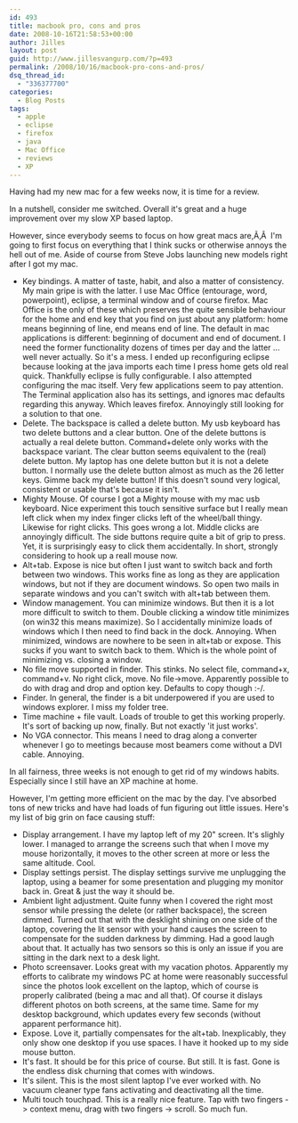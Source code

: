```yaml
---
id: 493
title: macbook pro, cons and pros
date: 2008-10-16T21:58:53+00:00
author: Jilles
layout: post
guid: http://www.jillesvangurp.com/?p=493
permalink: /2008/10/16/macbook-pro-cons-and-pros/
dsq_thread_id:
  - "336377700"
categories:
  - Blog Posts
tags:
  - apple
  - eclipse
  - firefox
  - java
  - Mac Office
  - reviews
  - XP
---
```

Having had my new mac for a few weeks now, it is time for a review.

In a nutshell, consider me switched. Overall it's great and a huge improvement over my slow XP based laptop.

However, since everybody seems to focus on how great macs are,Ã‚Â  I'm going to first focus on everything that I think sucks or otherwise annoys the hell out of me. Aside of course from Steve Jobs launching new models right after I got my mac.
<ul>
	<li>Key bindings. A matter of taste, habit, and also a matter of consistency. My main gripe is with the latter. I use Mac Office (entourage, word, powerpoint), eclipse, a terminal window and of course firefox. Mac Office is the only of these which preserves the quite sensible behaviour for the home and end key that you find on just about any platform: home means beginning of line, end means end of line. The default in mac applications is different: beginning of document and end of document. I need the former functionality dozens of times per day and the latter ... well never actually. So it's a mess. I ended up reconfiguring eclipse because looking at the java imports each time I press home gets old real quick. Thankfully eclipse is fully configurable. I also attempted configuring the mac itself. Very few applications seem to pay attention. The Terminal application also has its settings, and ignores mac defaults regarding this anyway. Which leaves firefox. Annoyingly still looking for a solution to that one.</li>
	<li>Delete. The backspace is called a delete button. My usb keyboard has two delete buttons and a clear button. One of the delete buttons is actually a real delete button. Command+delete only works with the backspace variant. The clear button seems equivalent to the (real) delete button. My laptop has one delete button but it is not a delete button. I normally use the delete button almost as much as the 26 letter keys. Gimme back my delete button! If this doesn't sound very logical, consistent or usable that's because it isn't.</li>
	<li>Mighty Mouse. Of course I got a Mighty mouse with my mac usb keyboard. Nice experiment this touch sensitive surface but I really mean left click when my index finger clicks left of the wheel/ball thingy. Likewise for right clicks. This goes wrong a lot. Middle clicks are annoyingly difficult. The side buttons require quite a bit of grip to press. Yet, it is surprisingly easy to click them accidentally. In short, strongly considering to hook up a reall mouse now.</li>
	<li>Alt+tab. Expose is nice but often I just want to switch back and forth between two windows. This works fine as long as they are application windows, but not if they are document windows. So open two mails in separate windows and you can't switch with alt+tab between them.</li>
	<li>Window management. You can minimize windows. But then it is a lot more difficult to switch to them. Double clicking a window title minimizes (on win32 this means maximize). So I accidentally minimize loads of windows which I then need to find back in the dock. Annoying. When minimized, windows are nowhere to be seen in alt+tab or expose. This sucks if you want to switch back to them. Which is the whole point of minimizing vs. closing a window.</li>
	<li>No file move supported in finder. This stinks. No select file, command+x, command+v. No right click, move. No file-&gt;move. Apparently possible to do with drag and drop and option key. Defaults to copy though :-/.</li>
	<li>Finder. In general, the finder is a bit underpowered if you are used to windows explorer. I miss my folder tree.</li>
	<li>Time machine + file vault. Loads of trouble to get this working properly. It's sort of backing up now, finally. But not exactly 'it just works'.</li>
	<li>No VGA connector. This means I need to drag along a converter whenever I go to meetings because most beamers come without a DVI cable. Annoying.</li>
</ul>
In all fairness, three weeks is not enough to get rid of my windows habits. Especially since I still have an XP machine at home.

However, I'm getting more efficient on the mac by the day. I've absorbed tons of new tricks and have had loads of fun figuring out little issues. Here's my list of big grin on face causing stuff:
<ul>
	<li>Display arrangement. I have my laptop left of my 20" screen. It's slighly lower. I managed to arrange the screens such that when I move my mouse horizontally, it moves to the other screen at more or less the same altitude. Cool.</li>
	<li>Display settings persist. The display settings survive me unplugging the laptop, using a beamer for some presentation and plugging my monitor back in. Great &amp; just the way it should be.</li>
	<li>Ambient light adjustment. Quite funny when I covered the right most sensor while pressing the delete (or rather backspace), the screen dimmed. Turned out that with the desklight shining on one side of the laptop, covering the lit sensor with your hand causes the screen to compensate for the sudden darkness by dimming. Had a good laugh about that. It actually has two sensors so this is only an issue if you are sitting in the dark next to a desk light.</li>
	<li>Photo screensaver. Looks great with my vacation photos. Apparently my efforts to calibrate my windows PC at home were reasonably successful since the photos look excellent on the laptop, which of course is properly calibrated (being a mac and all that). Of course it dislays different photos on both screens, at the same time. Same for my desktop background, which updates every few seconds (without apparent performance hit).</li>
	<li>Expose. Love it, partially compensates for the alt+tab. Inexplicably, they only show one desktop if you use spaces. I have it hooked up to my side mouse button.</li>
	<li>It's fast. It should be for this price of course. But still. It is fast. Gone is the endless disk churning that comes with windows.</li>
	<li>It's silent. This is the most silent laptop I've ever worked with. No vacuum cleaner type fans activating and deactivating all the time.</li>
	<li>Multi touch touchpad. This is a really nice feature. Tap with two fingers -&gt; context menu, drag with two fingers -&gt; scroll. So much fun.</li>
</ul>